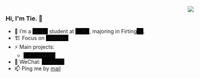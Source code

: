<img align="right" src="https://github-readme-stats.vercel.app/api?username=TieWay59&show_icons=true&icon_color=ad0d52&text_color=24292e&bg_color=ffffff&hide_title=true" />

### Hi, I'm Tie. 👋

- 🌱 I’m a <span style="background-color:black;">senior</span> student at  <span style="background-color:black;">ZJNU</span>, majoring in Firting<span style="background-color:black;">SE</span>. 
- 🏗 Focus on <span style="background-color:black;">unshown</span>
- ⚡ Main projects: 
  - <span style="background-color:black;">not prepared</span>
- 💬 WeChat: <span style="background-color:black;">tieway59</span>
- 📫 Ping me by [mail](tomail:tieway59@foxmail.com)
